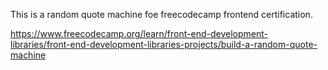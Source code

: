 This is a random quote machine foe freecodecamp frontend certification. 

https://www.freecodecamp.org/learn/front-end-development-libraries/front-end-development-libraries-projects/build-a-random-quote-machine